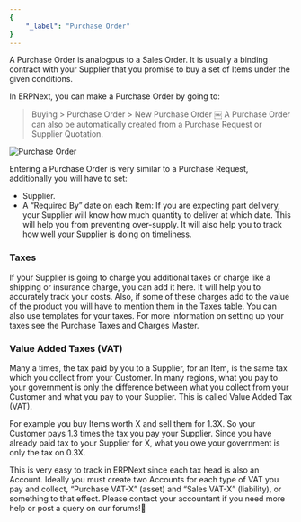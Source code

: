 ```yaml
---
{
	"_label": "Purchase Order"
}
---
```

A Purchase Order is analogous to a Sales Order. It is usually a binding contract with your Supplier that you promise to buy a set of Items under the given conditions.

In ERPNext, you can make a Purchase Order by going to:

> Buying > Purchase Order > New Purchase Order
￼
A Purchase Order can also be automatically created from a Purchase Request or  Supplier Quotation.


![Purchase Order](img/purchase-order.png)




Entering a Purchase Order is very similar to a Purchase Request, additionally you will have to set:

- Supplier. 
- A “Required By” date on each Item: If you are expecting part delivery, your Supplier will know how much quantity to deliver at which date. This will help you from preventing over-supply. It will also help you to track how well your Supplier is doing on timeliness.

### Taxes

If your Supplier is going to charge you additional taxes or charge like a shipping or insurance charge, you can add it here. It will help you to accurately track your costs. Also, if some of these charges add to the value of the product you will have to mention them in the Taxes table. You can also use templates for your taxes. For more information on setting up your taxes see the Purchase Taxes and Charges Master.


### Value Added Taxes (VAT)

Many a times, the tax paid by you to a Supplier, for an Item, is the same tax which you collect from your Customer. In many regions, what you pay to your government is only the difference between what you collect from your Customer and what you pay to your Supplier. This is called Value Added Tax (VAT). 

For example you buy Items worth X and sell them for 1.3X. So your Customer pays 1.3 times the tax you pay your Supplier. Since you have already paid tax to your Supplier for X, what you owe your government is only the tax on 0.3X.

This is very easy to track in ERPNext since each tax head is also an Account. Ideally you must create two Accounts for each type of VAT you pay and collect, “Purchase VAT-X” (asset) and “Sales VAT-X” (liability), or something to that effect. Please contact your accountant if you need more help or post a query on our forums!